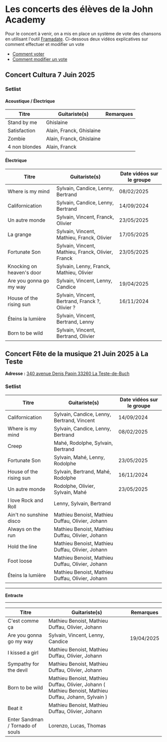 # Les concerts des élèves de la John Academy

Pour le concert à venir, on a mis en place un système de vote des chansons en utilisant
l'outil [Framadate](https://framadate.org/abc/fr/).
Ci-dessous deux vidéos explicatives sur comment effectuer et modifier un vote

- [Comment voter](./sondage_comment.mov)
- [Comment modifier un vote](./sondage_comment_modifier_son_vote.mov)

## Concert Cultura 7 Juin 2025

### Setlist

#### Acoustique / Électrique

| Titre         | Guitariste(s)            | Remarques |
|---------------|--------------------------|-----------|
| Stand by me   | Ghislaine                |           |
| Satisfaction  | Alain, Franck, Ghislaine |           |
| Zombie        | Alain, Franck, Ghislaine |           |
| 4 non blondes | Alain, Franck            |           |

#### Électrique

| Titre                     | Guitariste(s)                                      | Date vidéos sur le groupe |
|---------------------------|----------------------------------------------------|---------------------------|
| Where is my mind          | Sylvain, Candice, Lenny, Bertrand                  | 08/02/2025                |
| Californication           | Sylvain, Candice, Lenny, Bertrand                  | 14/09/2024                |
| Un autre monde            | Sylvain, Vincent, Franck, Olivier                  | 23/05/2025                |
| La grange                 | Sylvain, Vincent, Mathieu, Franck, Olivier         | 17/05/2025                |
| Fortunate Son             | Sylvain, Vincent, Mathieu, Franck, Olivier, Franck | 23/05/2025                |
| Knocking on heaven's door | Sylvain, Lenny, Franck, Mathieu, Olivier           |                           |
| Are you gonna go my way   | Sylvain, Vincent, Lenny, Candice                   | 19/04/2025                |
| House of the rising sun   | Sylvain, Vincent, Bertrand, Franck ?, Olivier ?    | 16/11/2024                |
| Éteins la lumière         | Sylvain, Vincent, Bertrand, Lenny                  |                           |
| Born to be wild           | Sylvain, Vincent, Bertrand, Olivier                |                           |

## Concert Fête de la musique 21 Juin 2025 à La Teste

**Adresse :** [340 avenue Denis Papin 33260 La Teste-de-Buch](https://maps.app.goo.gl/KPr1P8LoSXWTBH1n6)

### Setlist

| Titre                   | Guitariste(s)                                    | Date vidéos sur le groupe |
|-------------------------|--------------------------------------------------|---------------------------|
| Californication         | Sylvain, Candice, Lenny, Bertrand, Vincent       | 14/09/2024                |
| Where is my mind        | Sylvain, Candice, Lenny, Bertrand                | 08/02/2025                |
| Creep                   | Mahé, Rodolphe, Sylvain, Bertrand                |                           |
| Fortunate Son           | Sylvain, Mahé, Lenny, Rodolphe                   | 23/05/2025                |
| House of the rising sun | Sylvain, Bertrand, Mahé, Rodolphe                | 16/11/2024                |
| Un autre monde          | Rodolphe, Olivier, Sylvain, Mahé                 | 23/05/2025                |
| I love Rock and Roll    | Lenny, Sylvain, Bertrand                         |                           |
| Ain't no sunshine disco | Mathieu Benoist, Mathieu Duffau, Olivier, Johann |                           |
| Always on the run       | Mathieu Benoist, Mathieu Duffau, Olivier, Johann |                           |
| Hold the line           | Mathieu Benoist, Mathieu Duffau, Olivier, Johann |                           |
| Foot loose              | Mathieu Benoist, Mathieu Duffau, Olivier, Johann |                           |
| Éteins la lumière       | Mathieu Benoist, Mathieu Duffau, Olivier, Johann |                           |

****

**Entracte**

****

| Titre                            | Guitariste(s)                                                                                          | Remarques  |
|----------------------------------|--------------------------------------------------------------------------------------------------------|------------|
| C'est comme ça                   | Mathieu Benoist, Mathieu Duffau, Olivier, Johann                                                       |            |
| Are you gonna go my way          | Sylvain, Vincent, Lenny, Candice                                                                       | 19/04/2025 |
| I kissed a girl                  | Mathieu Benoist, Mathieu Duffau, Olivier, Johann                                                       |            |
| Sympathy for the devil           | Mathieu Benoist, Mathieu Duffau, Olivier, Johann                                                       |            |
| Born to be wild                  | Mathieu Benoist, Mathieu Duffau, Olivier, Johann  ( Mathieu Benoist, Mathieu Duffau, Johann, Sylvain ) |            |
| Beat it                          | Mathieu Benoist, Mathieu Duffau, Olivier, Johann                                                       |            |
| Enter Sandman / Tornado of souls | Lorenzo, Lucas, Thomas                                                                                 |            |
